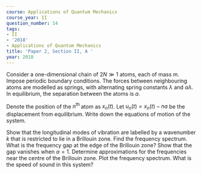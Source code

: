 ```yaml
---
course: Applications of Quantum Mechanics
course_year: II
question_number: 14
tags:
- II
- '2018'
- Applications of Quantum Mechanics
title: 'Paper 2, Section II, A '
year: 2018
---
```




Consider a one-dimensional chain of $2 N \gg 1$ atoms, each of mass $m$. Impose periodic boundary conditions. The forces between neighbouring atoms are modelled as springs, with alternating spring constants $\lambda$ and $\alpha \lambda$. In equilibrium, the separation between the atoms is $a$.

Denote the position of the $n^{\text {th }}$ atom as $x_{n}(t)$. Let $u_{n}(t)=x_{n}(t)-n a$ be the displacement from equilibrium. Write down the equations of motion of the system.

Show that the longitudinal modes of vibration are labelled by a wavenumber $k$ that is restricted to lie in a Brillouin zone. Find the frequency spectrum. What is the frequency gap at the edge of the Brillouin zone? Show that the gap vanishes when $\alpha=1$. Determine approximations for the frequencies near the centre of the Brillouin zone. Plot the frequency spectrum. What is the speed of sound in this system?